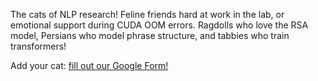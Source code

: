 The cats of NLP research! Feline friends hard at work in the lab, or emotional support during CUDA OOM errors. Ragdolls who love the RSA model, Persians who model phrase structure, and tabbies who train transformers!

Add your cat: [fill out our Google Form!](https://docs.google.com/forms/d/e/1FAIpQLSekuSe4LjBO_neyUmcyYawU7ZUQoue_dS4zE-O73wDkI8G4bg/viewform?usp=pp_url&entry.1908150315=Yes!)
